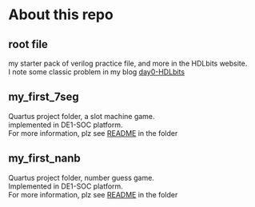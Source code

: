 # About this repo 
## root file 
my starter pack of verilog practice file, and more in the HDLbits website.  
I note some classic problem in my blog [day0-HDLbits](https://t1ina2003.github.io/2021/06/01/day0-HDLbits/)   
## my_first_7seg
Quartus project folder, a slot machine game.  
implemented in DE1-SOC platform.  
For more information, plz see [README](.\my_first_7seg\README.md) in the folder   
## my_first_nanb
Quartus project folder, number guess game.  
Implemented in DE1-SOC platform.   
For more information, plz see [README](.\my_first_nanb\README.md) in the folder   